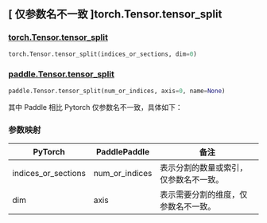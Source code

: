 ## [ 仅参数名不一致 ]torch.Tensor.tensor_split
### [torch.Tensor.tensor_split](https://pytorch.org/docs/stable/generated/torch.Tensor.tensor_split.html)

```python
torch.Tensor.tensor_split(indices_or_sections, dim=0)
```

### [paddle.Tensor.tensor_split](https://www.paddlepaddle.org.cn/documentation/docs/zh/develop/api/paddle/Tensor_cn.html#tensor_split-num_or_indices-axis-0-name-none)

```python
paddle.Tensor.tensor_split(num_or_indices, axis=0, name=None)
```

其中 Paddle 相比 Pytorch 仅参数名不一致，具体如下：

### 参数映射

| PyTorch       | PaddlePaddle | 备注                                                    |
| ------------- | ------------ | ------------------------------------------------------  |
| indices_or_sections           | num_or_indices         | 表示分割的数量或索引，仅参数名不一致。                          |
| dim           | axis         | 表示需要分割的维度，仅参数名不一致。                          |
